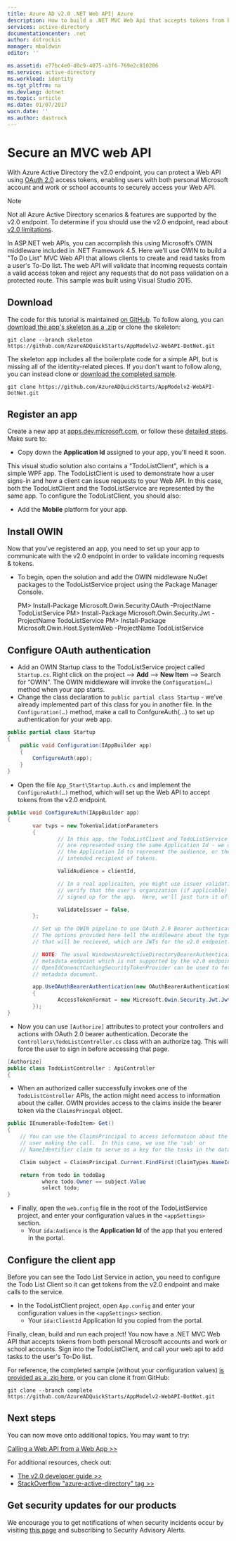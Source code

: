 ```yaml
---
title: Azure AD v2.0 .NET Web API| Azure
description: How to build a .NET MVC Web Api that accepts tokens from both personal Microsoft Account and work or school accounts.
services: active-directory
documentationcenter: .net
author: dstrockis
manager: mbaldwin
editor: ''

ms.assetid: e77bc4e0-d0c9-4075-a3f6-769e2c810206
ms.service: active-directory
ms.workload: identity
ms.tgt_pltfrm: na
ms.devlang: dotnet
ms.topic: article
ms.date: 01/07/2017
wacn.date: ''
ms.author: dastrock
---
```


# Secure an MVC web API
With Azure Active Directory the v2.0 endpoint, you can protect a Web API using [OAuth 2.0](./active-directory-v2-protocols.md) access tokens, enabling users with both personal Microsoft account and work or school accounts to securely access your Web API.

> [!NOTE]
> Not all Azure Active Directory scenarios & features are supported by the v2.0 endpoint.  To determine if you should use the v2.0 endpoint, read about [v2.0 limitations](./active-directory-v2-limitations.md).
>
>

In ASP.NET web APIs, you can accomplish this using Microsoft’s OWIN middleware included in .NET Framework 4.5.  Here we’ll use OWIN to build a "To Do List" MVC Web API that allows clients to create and read tasks from a user's To-Do list.  The web API will validate that incoming requests contain a valid access token and reject any requests that do not pass validation on a protected route.  This sample was built using Visual Studio 2015.

## Download
The code for this tutorial is maintained [on GitHub](https://github.com/AzureADQuickStarts/AppModelv2-WebAPI-DotNet).  To follow along, you can [download the app's skeleton as a .zip](https://github.com/AzureADQuickStarts/AppModelv2-WebAPI-DotNet/archive/skeleton.zip) or clone the skeleton:

```
git clone --branch skeleton https://github.com/AzureADQuickStarts/AppModelv2-WebAPI-DotNet.git
```

The skeleton app includes all the boilerplate code for a simple API, but is missing all of the identity-related pieces. If you don't want to follow along, you can instead clone or [download the completed sample](https://github.com/AzureADQuickStarts/AppModelv2-WebAPI-DotNet/archive/skeleton.zip).

```
git clone https://github.com/AzureADQuickStarts/AppModelv2-WebAPI-DotNet.git
```

## Register an app
Create a new app at [apps.dev.microsoft.com](https://apps.dev.microsoft.com/?referrer=/documentation/articles&deeplink=/appList), or follow these [detailed steps](./active-directory-v2-app-registration.md).  Make sure to:

- Copy down the **Application Id** assigned to your app, you'll need it soon.

This visual studio solution also contains a "TodoListClient", which is a simple WPF app.  The TodoListClient is used to demonstrate how a user signs-in and how a client can issue requests to your Web API.  In this case, both the TodoListClient and the TodoListService are represented by the same app.  To configure the TodoListClient, you should also:

- Add the **Mobile** platform for your app.

## Install OWIN

Now that you’ve registered an app, you need to set up your app to communicate with the v2.0 endpoint in order to validate incoming requests & tokens.

- To begin, open the solution and add the OWIN middleware NuGet packages to the TodoListService project using the Package Manager Console.

    PM> Install-Package Microsoft.Owin.Security.OAuth -ProjectName TodoListService
    PM> Install-Package Microsoft.Owin.Security.Jwt -ProjectName TodoListService
    PM> Install-Package Microsoft.Owin.Host.SystemWeb -ProjectName TodoListService

## Configure OAuth authentication

- Add an OWIN Startup class to the TodoListService project called `Startup.cs`.  Right click on the project --> **Add** --> **New Item** --> Search for “OWIN”.  The OWIN middleware will invoke the `Configuration(…)` method when your app starts.
- Change the class declaration to `public partial class Startup` - we’ve already implemented part of this class for you in another file.  In the `Configuration(…)` method, make a call to ConfgureAuth(…) to set up authentication for your web app.

```C#
public partial class Startup
{
    public void Configuration(IAppBuilder app)
    {
        ConfigureAuth(app);
    }
}
```

- Open the file `App_Start\Startup.Auth.cs` and implement the `ConfigureAuth(…)` method, which will set up the Web API to accept tokens from the v2.0 endpoint.

```C#
public void ConfigureAuth(IAppBuilder app)
{
        var tvps = new TokenValidationParameters
        {
                // In this app, the TodoListClient and TodoListService
                // are represented using the same Application Id - we use
                // the Application Id to represent the audience, or the
                // intended recipient of tokens.

                ValidAudience = clientId,

                // In a real applicaiton, you might use issuer validation to
                // verify that the user's organization (if applicable) has
                // signed up for the app.  Here, we'll just turn it off.

                ValidateIssuer = false,
        };

        // Set up the OWIN pipeline to use OAuth 2.0 Bearer authentication.
        // The options provided here tell the middleware about the type of tokens
        // that will be recieved, which are JWTs for the v2.0 endpoint.

        // NOTE: The usual WindowsAzureActiveDirectoryBearerAuthenticaitonMiddleware uses a
        // metadata endpoint which is not supported by the v2.0 endpoint.  Instead, this
        // OpenIdConenctCachingSecurityTokenProvider can be used to fetch & use the OpenIdConnect
        // metadata document.

        app.UseOAuthBearerAuthentication(new OAuthBearerAuthenticationOptions
        {
                AccessTokenFormat = new Microsoft.Owin.Security.Jwt.JwtFormat(tvps, new OpenIdConnectCachingSecurityTokenProvider("https://login.microsoftonline.com/common/v2.0/.well-known/openid-configuration")),
        });
}
```

- Now you can use `[Authorize]` attributes to protect your controllers and actions with OAuth 2.0 bearer authentication.  Decorate the `Controllers\TodoListController.cs` class with an authorize tag.  This will force the user to sign in before accessing that page.

```C#
[Authorize]
public class TodoListController : ApiController
{
```

- When an authorized caller successfully invokes one of the `TodoListController` APIs, the action might need access to information about the caller.  OWIN provides access to the claims inside the bearer token via the `ClaimsPrincpal` object.  

```C#
public IEnumerable<TodoItem> Get()
{
    // You can use the ClaimsPrincipal to access information about the
    // user making the call.  In this case, we use the 'sub' or
    // NameIdentifier claim to serve as a key for the tasks in the data store.

    Claim subject = ClaimsPrincipal.Current.FindFirst(ClaimTypes.NameIdentifier);

    return from todo in todoBag
           where todo.Owner == subject.Value
           select todo;
}
```

- Finally, open the `web.config` file in the root of the TodoListService project, and enter your configuration values in the `<appSettings>` section.
  - Your `ida:Audience` is the **Application Id** of the app that you entered in the portal.

## Configure the client app
Before you can see the Todo List Service in action, you need to configure the Todo List Client so it can get tokens from the v2.0 endpoint and make calls to the service.

- In the TodoListClient project, open `App.config` and enter your configuration values in the `<appSettings>` section.
  - Your `ida:ClientId` Application Id you copied from the portal.

Finally, clean, build and run each project!  You now have a .NET MVC Web API that accepts tokens from both personal Microsoft accounts and work or school accounts.  Sign into the TodoListClient, and call your web api to add tasks to the user's To-Do list.

For reference, the completed sample (without your configuration values) [is provided as a .zip here](https://github.com/AzureADQuickStarts/AppModelv2-WebAPI-DotNet/archive/complete.zip), or you can clone it from GitHub:

```
git clone --branch complete https://github.com/AzureADQuickStarts/AppModelv2-WebAPI-DotNet.git
```

## Next steps
You can now move onto additional topics.  You may want to try:

[Calling a Web API from a Web App >>](./active-directory-v2-devquickstarts-webapp-webapi-dotnet.md)

For additional resources, check out:
- [The v2.0 developer guide >>](./active-directory-appmodel-v2-overview.md)
- [StackOverflow "azure-active-directory" tag >>](http://stackoverflow.com/questions/tagged/azure-active-directory)

## Get security updates for our products

We encourage you to get notifications of when security incidents occur by visiting [this page](https://technet.microsoft.com/security/dd252948) and subscribing to Security Advisory Alerts.
